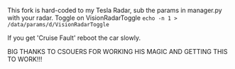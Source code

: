 This fork is hard-coded to my Tesla Radar, sub the params in manager.py with your radar.
Toggle on VisionRadarToggle
  ```echo -n 1 >  /data/params/d/VisionRadarToggle```
  
If you get 'Cruise Fault' reboot the car slowly.

BIG THANKS TO CSOUERS FOR WORKING HIS MAGIC AND GETTING THIS TO WORK!!!

